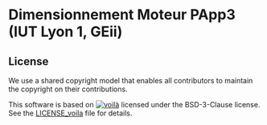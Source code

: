 # Dimensionnement Moteur PApp3 (IUT Lyon 1, GEii)


## License

We use a shared copyright model that enables all contributors to maintain the
copyright on their contributions.

This software is based on [![voilà](http://readthedocs.org/projects/voila/badge/?version=latest)](https://voila.readthedocs.io/en/latest/?badge=latest) licensed under the BSD-3-Clause license. See the
[LICENSE_voila](LICENSE_voila) file for details.

 
